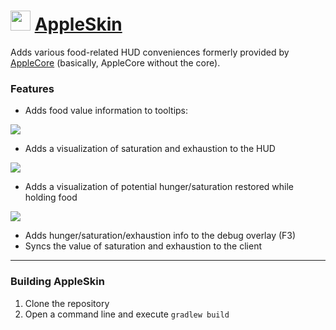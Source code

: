 <img src="http://www.ryanliptak.com/images/appleskin.png" width="32" /> [AppleSkin](http://www.minecraftforum.net/forums/mapping-and-modding/minecraft-mods/2222837-applecore)
===========

Adds various food-related HUD conveniences formerly provided by [AppleCore](https://github.com/squeek502/AppleCore) (basically, AppleCore without the core).

### Features

* Adds food value information to tooltips: 

![](http://i.imgur.com/furoAAi.png)
* Adds a visualization of saturation and exhaustion to the HUD 

![](http://zippy.gfycat.com/ShimmeringYearlyCicada.gif)
* Adds a visualization of potential hunger/saturation restored while holding food

![](http://zippy.gfycat.com/PowerfulDeafeningHarvestmen.gif)
* Adds hunger/saturation/exhaustion info to the debug overlay (F3)
* Syncs the value of saturation and exhaustion to the client

---

### Building AppleSkin
1. Clone the repository
2. Open a command line and execute ```gradlew build```
